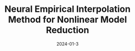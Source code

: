 ---
title: "Neural Empirical Interpolation Method for Nonlinear Model Reduction"
collection: publications
permalink: /publication/2024-01-3-Neural-Empirical-Interpolation-Method-for-Nonlinear-Model-Reduction
excerpt: 'arXiv:2406.03562'
paperurl: 'https://arxiv.org/abs/2406.03562'
date: 2024-01-3
item: 18
venue: 'arXiv:2406.03562'
authors: 'Max Hirsch, Federico Pichi, Jan Hesthaven'
pubsource: 'unpublished'
biblio: >
    @unpublished{HirschNeuralEmpiricalInterpolation2024,\
    
    title = {Neural Empirical Interpolation Method for Nonlinear Model Reduction},\
    
    author = {Hirsch, Max and Pichi, Federico and Hesthaven, Jan S.},\
    
    year = {2024},\
    
    note = {arXiv:2406.03562},\
    
    eprint = {2406.03562},\
    
    primaryclass = {cs, math},\
    
    publisher = {arXiv},\
    
    archiveprefix = {arXiv}
    }
---